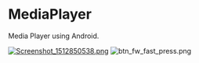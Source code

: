 # MediaPlayer

Media Player using Android.

[![Screenshot_1512850538.png](https://s18.postimg.org/d7jsun4eh/Screenshot_1512850538.png)](https://postimg.org/image/b2zftk2rp/)
![btn_fw_fast_press.png](spdiana/MediaPlayer/blob/master/Media_Player/app/src/main/res/drawable/btn_fw_fast_press.png)
